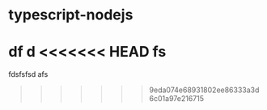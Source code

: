 # typescript-nodejs
df
d
<<<<<<< HEAD
fs
=======
fdsfsfsd afs
>>>>>>> 9eda074e68931802ee86333a3d6c01a97e216715
